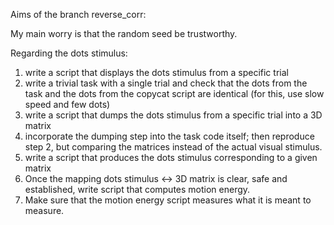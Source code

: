 Aims of the branch reverse_corr:

My main worry is that the random seed be trustworthy.

Regarding the dots stimulus:

1. write a script that displays the dots stimulus from a specific trial
2. write a trivial task with a single trial and check that the dots 
from the task and the dots from the copycat script are identical 
(for this, use slow speed and few dots)  
3. write a script that dumps the dots stimulus from a specific trial into a 3D matrix
4. incorporate the dumping step into the task code itself; then reproduce
step 2, but comparing the matrices instead of the actual visual stimulus.
5. write a script that produces the dots stimulus corresponding to a given 
matrix
6. Once the mapping dots stimulus <-> 3D matrix is clear, safe and established,
write script that computes motion energy.
7. Make sure that the motion energy script measures what it is meant
to measure.
